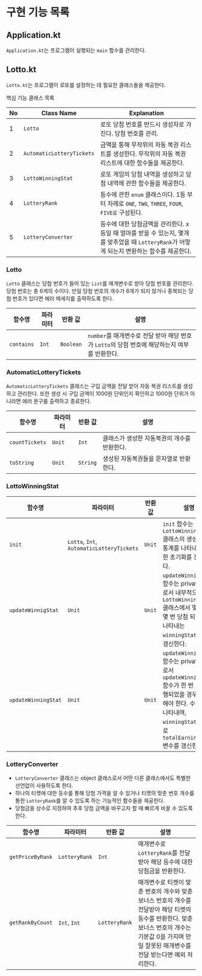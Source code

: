 # 구현 기능 목록

## Application.kt

`Application.kt`는 프로그램이 실행되는 `main` 함수를 관리한다.

## Lotto.kt

`Lotto.kt`는 프로그램이 로또를 설정하는 데 필요한 클래스들을 제공한다.

핵심 기능 클래스 목록

|No| Class Name              | Explanation                                                |
|---|-------------------------|------------------------------------------------------------|
|1| `Lotto`                   | 로또 당첨 번호를 반드시 생성자로 가진다. 당첨 번호를 관리.                         |
|2| `AutomaticLotteryTickets` | 금액을 통해 무작위의 자동 복권 리스트를 생성한다. 무작위의 자동 복권 리스트에 대한 함수들을 제공한다. |
|3| `LottoWinningStat`        | 로또 게임의 당첨 내역을 생성하고 당첨 내역에 관한 함수들을 제공한다.                    |
|4|`LotteryRank`|등수에 관한 `enum` 클래스이다. 1등 부터 차례로 `ONE`, `TWO`, `THREE`, `FOUR`, `FIVE로` 구성된다.|
|5|`LotteryConverter`| 등수에 대한 당첨금액을 관리한다. x등일 때 얼마를 받을 수 있는지, 몇개를 맞추었을 때 `LotteryRank`가 어떻게 되는지 변환하는 함수를 제공한다.|

### Lotto

`Lotto` 클래스는 당첨 번호가 들어 있는 `List`를 매개변수로 받아 당첨 번호를 관리한다. 당첨 번호는 총 6게의 수이다. 만일 당첨 번호의 개수가 6개가 되지 않거나 중복되는 당첨 번호가 있다면 에러 메세지를
출력하도록 한다.

| 함수명      | 파라미터 | 반환 값    | 설명                                                       |
|----------|------|---------|----------------------------------------------------------|
| `contains` | `Int`  | `Boolean` | `number`를 매개변수로 전달 받아 해당 번호가 `Lotto`의 당첨 번호에 해당하는지 여부를 반환한다. |

### AutomaticLotteryTickets

`AutomaticLotteryTickets` 클래스는 구입 금액을 전달 받아 자동 복권 리스트를 생성하고 관리한다.
또한 생성 시 구입 금액이 1000원 단위인지 확인하고 1000원 단위가 아니라면 에러 문구를 출력하고 종료한다.

| 함수명          | 파라미터 | 반환 값 | 설명                       |
|--------------|------|------|--------------------------|
| `countTickets` | `Unit` | `Int`  | 클래스가 생성한 자동복권의 개수를 반환한다. |
| `toString`| `Unit` |`String`|생성된 자동복권들을 문자열로 반환한다.|

### LottoWinningStat

| 함수명  | 파라미터                                | 반환 값 | 설명                                                                                                                                      |
|------|-------------------------------------|------|-----------------------------------------------------------------------------------------------------------------------------------------|
| `init` | `Lotto`, `Int`, `AutomaticLotteryTickets` | `Unit` | `init` 함수는 `LottoWinningStat` 클래스의 생성자로서 통계를 나타내기 위한 초기화를 진행한다.                                                                             |
| `updateWinnigStat` | `Unit`                                | `Unit` | `updateWinningStat` 함수는 private 함수로서 내부적으로 `LottoWinningStat` 클래스에서 몇 등이 몇 번 당첨 되었는지 나타내는 `winningStat` 변수를 갱신한다.                             |
|`updateWinningStat`| `Unit`                                |`Unit`| `updateWinnigStat` 함수는 private 함수로서 `updateWinningStat` 함수가 한 번 이상 실행되었을 경우 실행해야 한다. 수익률을 나타내며, `winningStat`을 토대로 `totalEarningRate` 변수를 갱신한다. |

### LotteryConverter

- `LotteryConverter` 클래스는 object 클래스로서 어떤 다른 클래스에서도 특별한 선언없이 사용하도록 한다.
- 하나의 티켓에 대한 등수를 통해 당첨 가격을 알 수 있거나 티켓의 맞춘 번호 개수를 통한 `LotteryRank`를 알 수 있도록 하는 기능적인 함수들을 제공한다.
- 당첨금을 상수로 지정하여 추후 당첨 금액을 바꾸고자 할 때 빠르게 바꿀 수 있도록 한다.

|함수명| 파라미터        |반환 값|설명|
|---|-------------|---|---|
|`getPriceByRank`| `LotteryRank` |`Int`|매개변수로 `LotteryRank`를 전달 받아 해당 등수에 대한 당첨금을 반환한다.|
|`getRankByCount`| `Int`, `Int`    |`LotteryRank`| 매개변수로 티켓이 맞춘 번호의 개수와 맞춘 보너스 번호의 개수를 전달받아 해당 티켓의 등수를 반환한다. 맞춘 보너스 번호의 개수는 기본값 0을 가지며 만일 잘못된 매개변수를 전달 받는다면 예외 처리한다.|

